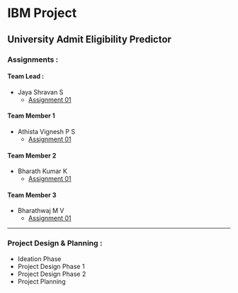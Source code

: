 # IBM Project

## University Admit Eligibility Predictor

### Assignments :

#### Team Lead :
- Jaya Shravan S
    - [Assignment 01](./Assignments/Team%20Lead/Assignment-01/JayaShravan_Assignment_1.ipynb)
#### Team Member 1
- Athista Vignesh P S
    - [Assignment 01](./Assignments/Team%20Member%201/Assignment-01/AthistaVignesh_Assignment_1.ipynb)

#### Team Member 2
- Bharath Kumar K
    - [Assignment 01](.)
#### Team Member 3
- Bharathwaj M V
    - [Assignment 01](.)

---

### Project Design & Planning :
- Ideation Phase
- Project Design Phase 1
- Project Design Phase 2
- Project Planning
